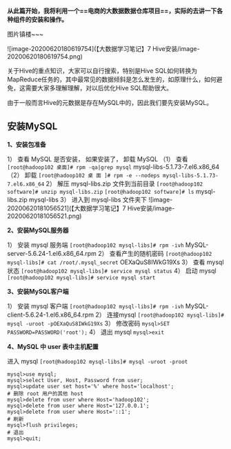 **从此篇开始，我将利用一个==电商的大数据数据仓库项目==，实际的去讲一下各种组件的安装和操作。**

图片镇楼~~~

![image-20200620180619754](【大数据学习笔记】7 Hive安装/image-20200620180619754.png)

关于Hive的重点知识，大家可以自行搜索，特别是Hive SQL如何转换为MapReduce任务的，其中最常见的数据倾斜是怎么发生的，如原理什么，如何避免，这需要大家多理解理解，对以后优化Hive SQL帮助很大。

由于一般而言Hive的元数据是存在MySQL中的，因此我们要先安装MySQL。



## 安装MySQL

**1、安装包准备**

1） 查看 MySQL 是否安装， 如果安装了， 卸载 MySQL
（1） 查看
`[root@hadoop102 桌面]# rpm -qa|grep mysql`
mysql-libs-5.1.73-7.el6.x86_64
（2） 卸载
`[root@hadoop102 桌 面 ]# rpm -e --nodeps mysql-libs-5.1.73-7.el6.x86_64`
2） 解压 mysql-libs.zip 文件到当前目录
`[root@hadoop102 software]# unzip mysql-libs.zip`
`[root@hadoop102 software]# ls`
mysql-libs.zip
mysql-libs
3） 进入到 mysql-libs 文件夹下
![image-20200620181056521](【大数据学习笔记】7 Hive安装/image-20200620181056521.png)



**2、安装MySQL服务器**

1） 安装 mysql 服务端
`[root@hadoop102 mysql-libs]# rpm -ivh`
MySQL-server-5.6.24-1.el6.x86_64.rpm
2） 查看产生的随机密码
`[root@hadoop102 mysql-libs]# cat /root/.mysql_secret`
OEXaQuS8IWkG19Xs
3） 查看 mysql 状态
`[root@hadoop102 mysql-libs]# service mysql status`
4） 启动 mysql
`[root@hadoop102 mysql-libs]# service mysql start  `



**3、安装MySQL客户端**

1） 安装 mysql 客户端
`[root@hadoop102 mysql-libs]# rpm -ivh`
MySQL-client-5.6.24-1.el6.x86_64.rpm
2） 连接mysql
`[root@hadoop102 mysql-libs]# mysql -uroot -pOEXaQuS8IWkG19Xs`
3） 修改密码
`mysql>SET PASSWORD=PASSWORD('root');`
4） 退出 mysql
`mysql>exit  `



**4、MySQL 中 user 表中主机配置**  

进入 mysql
`[root@hadoop102 mysql-libs]# mysql -uroot -proot`

```mysql
mysql>use mysql;
mysql>select User, Host, Password from user;
mysql>update user set host='%' where host='localhost';
# 删除 root 用户的其他 host
mysql>delete from user where Host='hadoop102';
mysql>delete from user where Host='127.0.0.1';
mysql>delete from user where Host='::1';
# 刷新
mysql>flush privileges;
# 退出
mysql>quit;
```

